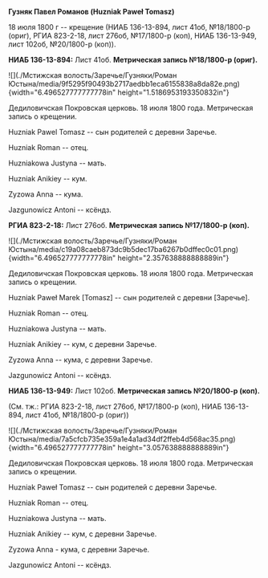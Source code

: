 **Гузняк Павел Романов (Huzniak Paweł Tomasz)**

18 июля 1800 г -- крещение (НИАБ 136-13-894, лист 41об, №18/1800-р
(ориг), РГИА 823-2-18, лист 276об, №17/1800-р (коп), НИАБ 136-13-949,
лист 102об, №20/1800-р (коп)).

**НИАБ 136-13-894:** Лист 41об. **Метрическая запись №18/1800-р
(ориг).**

![](./Мстижская волость/Заречье/Гузняки/Роман Юстына/media/9f5295f90493b2717aedbb1eca6155838a8da82e.png){width="6.496527777777778in"
height="1.5186953193350832in"}

Дедиловичская Покровская церковь. 18 июля 1800 года. Метрическая запись
о крещении.

Huzniak Pawel Tomasz -- сын родителей с деревни Заречье.

Huzniak Roman -- отец.

Huzniakowa Justyna -- мать.

Huzniak Anikiey -- кум.

Zyzowa Anna -- кума.

Jazgunowicz Antoni -- ксёндз.

**РГИА 823-2-18:** Лист 276об. **Метрическая запись №17/1800-р (коп).**

![](./Мстижская волость/Заречье/Гузняки/Роман Юстына/media/c19a08caeb873dc9b5dec17ba6267b0dffec0c01.png){width="6.496527777777778in"
height="2.357638888888889in"}

Дедиловичская Покровская церковь. 18 июля 1800 года. Метрическая запись
о крещении.

Huzniak Paweł Marek \[Tomasz\] -- сын родителей с деревни \[Заречье\].

Huzniak Roman -- отец.

Huzniakowa Justyna -- мать.

Huzniak Anikiey -- кум, с деревни Заречье.

Zyzowa Anna -- кума, с деревни Заречье.

Jazgunowicz Antoni -- ксёндз.

**НИАБ 136-13-949:** Лист 102об. **Метрическая запись №20/1800-р
(коп).**

(См. тж.: РГИА 823-2-18, лист 276об, №17/1800-р (коп), НИАБ 136-13-894,
лист 41об, №18/1800-р (ориг))

![](./Мстижская волость/Заречье/Гузняки/Роман Юстына/media/7a5cfcb735e359a1e4a1ad34df2ffeb4d568ac35.png){width="6.496527777777778in"
height="3.057638888888889in"}

Дедиловичская Покровская церковь. 18 июля 1800 года. Метрическая запись
о крещении.

Huzniak Paweł Tomasz -- сын родителей с деревни Заречье.

Huzniak Roman -- отец.

Huzniakowa Justyna -- мать.

Huzniak Anikiey -- кум, с деревни Заречье.

Zyzowa Anna - кума, с деревни Заречье.

Jazgunowicz Antoni -- ксёндз.
